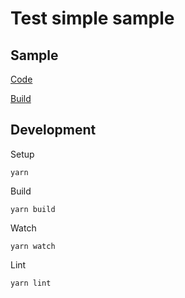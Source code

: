 # Test simple sample

## Sample
[Code](src/index.ts)

[Build](https://antonovsergey2211.github.io/jeng/samples/text-simple/build/)

## Development
Setup
```shell
yarn
```
Build
```shell
yarn build
```
Watch
```shell
yarn watch
```
Lint
```shell
yarn lint
```

